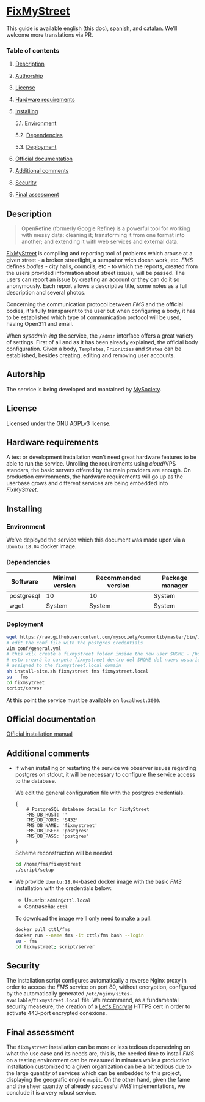 # [FixMyStreet](https://fixmystreet.org)

This guide is available english (this doc), [spanish](../README.md), and [catalan](vlc.md). We'll welcome more translations via PR.

### Table of contents
1. [ Description ](#desc)
2. [ Authorship ](#authorship)
3. [ License ](#license)
4. [ Hardware requirements ](#reqs)
5. [ Installing ](#install)

	5.1. [ Environment ](#env) 
	
	5.2. [ Dependencies ](#deps)
	
	5.3. [ Deployment ](#deploy)


	
6. [ Official documentation ](#docs)
7. [ Additional comments ](#comms)
8. [ Security ](#sec)
9. [ Final assessment ](#val)

<a name="desc"></a>
## Description

> OpenRefine (formerly Google Refine) is a powerful tool for working with messy data: cleaning it; transforming it from one format into another; and extending it with web services and external data.
 

[FixMyStreet](https://fixmystreet.org)  is compiling and reporting tool of problems which arouse
at a given street - a broken streetlight, a sempahor wich doesn work, etc. _FMS_
defines _bodies_ - city halls, councils, etc - to which the reports, created from
the users provided information about street issues, will be passed. The users can 
report an issue by creating an account or they can do it so anonymously. Each report
allows a descriptive title, some notes as a full description and several photos.


Concerning the communication protocol between _FMS_ and the official bodies, it's fully
transparent to the user but when configuring a body, it has to be established which
type of communication protocol will be used, having Open311 and email.

When _sysadmin-ing_ the service, the `/admin` interface offers a great variety
of settings. First of all and as it has been already explained, the official body
configuration. Given a body, `Templates`, `Priorities` and `States` can be established,
besides creating, editing and removing user accounts.

<a name="authorship"></a>
## Autorship

The service is being developed and mantained by [MySociety](https://www.mysociety.org/about/).

<a name="license"></a>
## License
Licensed under the GNU AGPLv3 license.
<a name="reqs"></a>
## Hardware requirements
A test or development installation won't need great hardware features to be able to run the service.
Unrolling the requirements using _cloud_/VPS standars, the basic servers offered
by the main providers are enough. On production environments, the hardware requirements
will go up as the userbase grows and different services are being embedded into 
_FixMyStreet_.

<a name="install"></a>
## Installing
<a name="env"></a>
### Environment

We've deployed the service which this document was made upon via a `Ubuntu:18.04` docker image.

<a name="deps"></a>
### Dependencies

|Software|Minimal version|Recommended version|Package manager|
|-----|----|------|------|
|postgresql|10|10|System|
|wget|System|System|System|

<a name="deploy"></a>
### Deployment

```bash
wget https://raw.githubusercontent.com/mysociety/commonlib/master/bin/install-site.sh
# edit the conf file with the postgres credentials 
vim conf/general.yml
# this will create a fixmystreet folder inside the new user $HOME - /home/fms/fixymstreet
# esto creará la carpeta fixmystreet dentro del $HOME del nuevo usuario fms
# assigned to the fixmystreet.local domain 
sh install-site.sh fixmystreet fms fixmystreet.local
su - fms
cd fixmsytreet
script/server
```
At this point the service must be available on `localhost:3000`.

<a name="docs"></a>
## Official documentation

[Official installation manual](https://fixmystreet.org/install/)

<a name="comms"></a>
## Additional comments

- If when installing or restarting the service we observer issues regarding postgres on
stdout, it will be necessary to configure the service access to the database.


    We edit the general configuration file with the postgres credentials.
    ```vim
    {
        # PostgreSQL database details for FixMyStreet
        FMS_DB_HOST: ''
        FMS_DB_PORT: '5432'
        FMS_DB_NAME: 'fixmystreet'
        FMS_DB_USER: 'postgres'
        FMS_DB_PASS: 'postgres'
    }
    ```
    Scheme reconstruction will be needed.
    ```bash
    cd /home/fms/fixmystreet
    ./script/setup
    ```

- We provide `Ubuntu:18.04`-based docker image with the basic _FMS_ installation with the
credentials below:

    - Usuario: `admin@cttl.local`
    - Contraseña: `cttl`
   
   To download the image we'll only need to make a pull: 
    ```bash
    docker pull cttl/fms
    docker run --name fms -it cttl/fms bash --login
    su - fms
    cd fixmystreet; script/server
    ```



<a name="sec"></a>
## Security
The installation script configures automatically a reverse Nginx proxy in order to
access the _FMS_ service on port 80, without encryption, configured by the automatically generated
`/etc/nginx/sites-available/fixmystreet.local` file. We recommend, as a fundamental security measeure,
the creation of a [Let's Encrypt](https://letsencrypt.org) HTTPS cert in order to activate
443-port encrypted conexions.

<a name="val"></a>
## Final assessment

The `fixmystreet` installation can be more or less tedious depenedning on what the use case
and its needs are, this is, the needed time to install _FMS_ on a testing environment
can be measured in minutes while a production installation customized to a given organization
can be a bit tedious due to the large quantity of services which can be embedded to this project,
displaying the geografic engine `mapit`. On the other hand, given the fame and the sheer quantity
of already successful _FMS_ implementations, we conclude it is a very robust service.

